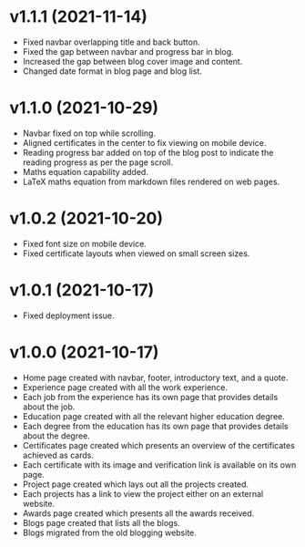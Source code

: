 # v1.1.1 (2021-11-14)

* Fixed navbar overlapping title and back button.
* Fixed the gap between navbar and progress bar in blog.
* Increased the gap between blog cover image and content.
* Changed date format in blog page and blog list.

# v1.1.0 (2021-10-29)

* Navbar fixed on top while scrolling.
* Aligned certificates in the center to fix viewing on mobile device.
* Reading progress bar added on top of the blog post to indicate the reading progress as per the page scroll.
* Maths equation capability added.
* LaTeX maths equation from markdown files rendered on web pages.

# v1.0.2 (2021-10-20)

* Fixed font size on mobile device.
* Fixed certificate layouts when viewed on small screen sizes.

# v1.0.1 (2021-10-17)

* Fixed deployment issue.

# v1.0.0 (2021-10-17)

* Home page created with navbar, footer, introductory text, and a quote.
* Experience page created with all the work experience.
* Each job from the experience has its own page that provides details about the job.
* Education page created with all the relevant higher education degree.
* Each degree from the education has its own page that provides details about the degree.
* Certificates page created which presents an overview of the certificates achieved as cards.
* Each certificate with its image and verification link is available on its own page.
* Project page created which lays out all the projects created.
* Each projects has a link to view the project either on an external website.
* Awards page created which presents all the awards received.
* Blogs page created that lists all the blogs.
* Blogs migrated from the old blogging website.  
